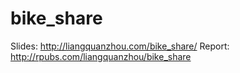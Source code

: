 # bike_share

Slides: http://liangquanzhou.com/bike_share/
Report: http://rpubs.com/liangquanzhou/bike_share
